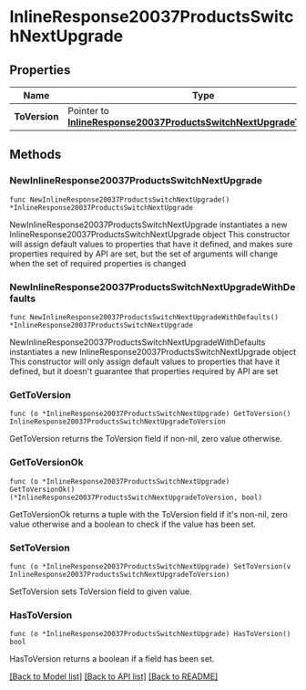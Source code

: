 # InlineResponse20037ProductsSwitchNextUpgrade

## Properties

Name | Type | Description | Notes
------------ | ------------- | ------------- | -------------
**ToVersion** | Pointer to [**InlineResponse20037ProductsSwitchNextUpgradeToVersion**](InlineResponse20037ProductsSwitchNextUpgradeToVersion.md) |  | [optional] 

## Methods

### NewInlineResponse20037ProductsSwitchNextUpgrade

`func NewInlineResponse20037ProductsSwitchNextUpgrade() *InlineResponse20037ProductsSwitchNextUpgrade`

NewInlineResponse20037ProductsSwitchNextUpgrade instantiates a new InlineResponse20037ProductsSwitchNextUpgrade object
This constructor will assign default values to properties that have it defined,
and makes sure properties required by API are set, but the set of arguments
will change when the set of required properties is changed

### NewInlineResponse20037ProductsSwitchNextUpgradeWithDefaults

`func NewInlineResponse20037ProductsSwitchNextUpgradeWithDefaults() *InlineResponse20037ProductsSwitchNextUpgrade`

NewInlineResponse20037ProductsSwitchNextUpgradeWithDefaults instantiates a new InlineResponse20037ProductsSwitchNextUpgrade object
This constructor will only assign default values to properties that have it defined,
but it doesn't guarantee that properties required by API are set

### GetToVersion

`func (o *InlineResponse20037ProductsSwitchNextUpgrade) GetToVersion() InlineResponse20037ProductsSwitchNextUpgradeToVersion`

GetToVersion returns the ToVersion field if non-nil, zero value otherwise.

### GetToVersionOk

`func (o *InlineResponse20037ProductsSwitchNextUpgrade) GetToVersionOk() (*InlineResponse20037ProductsSwitchNextUpgradeToVersion, bool)`

GetToVersionOk returns a tuple with the ToVersion field if it's non-nil, zero value otherwise
and a boolean to check if the value has been set.

### SetToVersion

`func (o *InlineResponse20037ProductsSwitchNextUpgrade) SetToVersion(v InlineResponse20037ProductsSwitchNextUpgradeToVersion)`

SetToVersion sets ToVersion field to given value.

### HasToVersion

`func (o *InlineResponse20037ProductsSwitchNextUpgrade) HasToVersion() bool`

HasToVersion returns a boolean if a field has been set.


[[Back to Model list]](../README.md#documentation-for-models) [[Back to API list]](../README.md#documentation-for-api-endpoints) [[Back to README]](../README.md)


